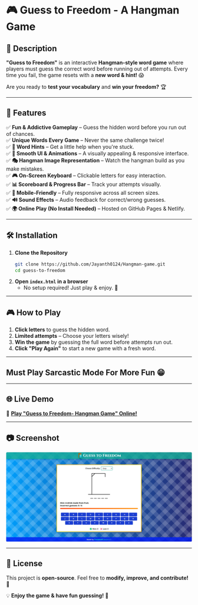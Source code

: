 # 🎮 Guess to Freedom - A Hangman Game

## 📝 Description
**"Guess to Freedom"** is an interactive **Hangman-style word game** where players must guess the correct word before running out of attempts. Every time you fail, the game resets with a **new word & hint!** 😱  

Are you ready to **test your vocabulary** and **win your freedom?** 🏆

---

## 🚀 Features
✅ **Fun & Addictive Gameplay** – Guess the hidden word before you run out of chances.  
✅ **Unique Words Every Game** – Never the same challenge twice!  
✅ **📜 Word Hints** – Get a little help when you're stuck.  
✅ **🎨 Smooth UI & Animations** – A visually appealing & responsive interface.  
✅ **🎭 Hangman Image Representation** – Watch the hangman build as you make mistakes.  
✅ **🎮 On-Screen Keyboard** – Clickable letters for easy interaction.  
✅ **📊 Scoreboard & Progress Bar** – Track your attempts visually.  
✅ **🔄 Mobile-Friendly** – Fully responsive across all screen sizes.  
✅ **🔊 Sound Effects**  – Audio feedback for correct/wrong guesses.  
✅ **🌍 Online Play (No Install Needed)** – Hosted on GitHub Pages & Netlify.  

---

## 🛠 Installation
1. **Clone the Repository**
   ```bash
   git clone https://github.com/Jayanth0124/Hangman-game.git
   cd guess-to-freedom
   ```
2. **Open `index.html` in a browser**
   - No setup required! Just play & enjoy. 🎉

---

## 🎮 How to Play
1. **Click letters** to guess the hidden word.  
2. **Limited attempts** – Choose your letters wisely!  
3. **Win the game** by guessing the full word before attempts run out.  
4. **Click "Play Again"** to start a new game with a fresh word.  

---

## Must Play **Sarcastic Mode** For More Fun 😁

---

## 🌐 Live Demo
🔗 **[Play "Guess to Freedom- Hangman Game" Online!](https://lettermind.netlify.app/)**  

---

## 📷 Screenshot
![Game Preview](images/image.png)

---

## 📜 License
This project is **open-source**. Feel free to **modify, improve, and contribute!** 🚀  

💡 **Enjoy the game & have fun guessing!** 🎯
